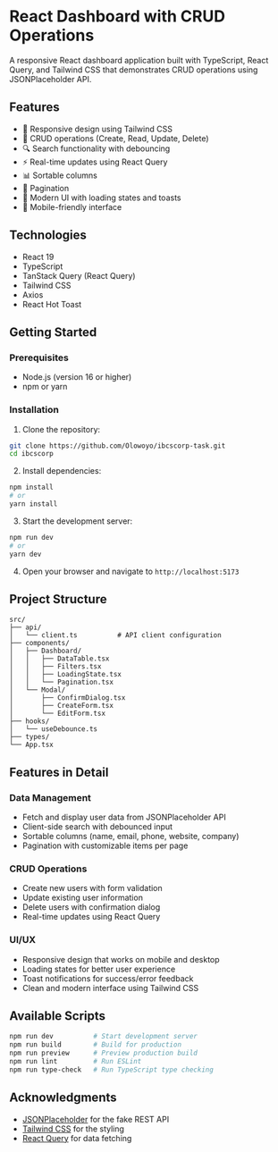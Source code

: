 # React Dashboard with CRUD Operations

A responsive React dashboard application built with TypeScript, React Query, and Tailwind CSS that demonstrates CRUD operations using JSONPlaceholder API.

## Features

- 📱 Responsive design using Tailwind CSS
- 🔄 CRUD operations (Create, Read, Update, Delete)
- 🔍 Search functionality with debouncing
- ⚡ Real-time updates using React Query
- 📊 Sortable columns
- 📝 Pagination
- 🎨 Modern UI with loading states and toasts
- 📱 Mobile-friendly interface

## Technologies

- React 19
- TypeScript
- TanStack Query (React Query)
- Tailwind CSS
- Axios
- React Hot Toast

## Getting Started

### Prerequisites

- Node.js (version 16 or higher)
- npm or yarn

### Installation

1. Clone the repository:

```bash
git clone https://github.com/Olowoyo/ibcscorp-task.git
cd ibcscorp
```

2. Install dependencies:

```bash
npm install
# or
yarn install
```

3. Start the development server:

```bash
npm run dev
# or
yarn dev
```

4. Open your browser and navigate to `http://localhost:5173`

## Project Structure

```
src/
├── api/
│   └── client.ts          # API client configuration
├── components/
│   ├── Dashboard/
│   │   ├── DataTable.tsx
│   │   ├── Filters.tsx
│   │   ├── LoadingState.tsx
│   │   └── Pagination.tsx
│   └── Modal/
│       ├── ConfirmDialog.tsx
│       ├── CreateForm.tsx
│       └── EditForm.tsx
├── hooks/
│   └── useDebounce.ts
├── types/
└── App.tsx
```

## Features in Detail

### Data Management

- Fetch and display user data from JSONPlaceholder API
- Client-side search with debounced input
- Sortable columns (name, email, phone, website, company)
- Pagination with customizable items per page

### CRUD Operations

- Create new users with form validation
- Update existing user information
- Delete users with confirmation dialog
- Real-time updates using React Query

### UI/UX

- Responsive design that works on mobile and desktop
- Loading states for better user experience
- Toast notifications for success/error feedback
- Clean and modern interface using Tailwind CSS

## Available Scripts

```bash
npm run dev          # Start development server
npm run build        # Build for production
npm run preview      # Preview production build
npm run lint         # Run ESLint
npm run type-check   # Run TypeScript type checking
```

## Acknowledgments

- [JSONPlaceholder](https://jsonplaceholder.typicode.com/) for the fake REST API
- [Tailwind CSS](https://tailwindcss.com/) for the styling
- [React Query](https://tanstack.com/query/latest) for data fetching
